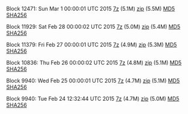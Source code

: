 Block 12471: Sun Mar  1 00:00:01 UTC 2015 [7z](https://transfer.sh/O3ZC3/bootstrap.dat.20150301.7z) (5.1M) [zip](https://transfer.sh/1gHbFR/bootstrap.dat.20150301.zip) (5.5M) [MD5](https://transfer.sh/C0Swb/md5.txt) [SHA256](https://transfer.sh/1dvaGE/sha256.txt)

Block 11929: Sat Feb 28 00:00:02 UTC 2015 [7z](https://transfer.sh/sfY8Y/bootstrap.dat.20150228.7z) (5.0M) [zip](https://transfer.sh/kuoP8/bootstrap.dat.20150228.zip) (5.4M) [MD5](https://transfer.sh/HpVFR/md5.txt) [SHA256](https://transfer.sh/bEXS1/sha256.txt)

Block 11379: Fri Feb 27 00:00:01 UTC 2015 [7z](https://transfer.sh/K1SOe/bootstrap.dat.20150227.7z) (4.9M) [zip](https://transfer.sh/3QE1J/bootstrap.dat.20150227.zip) (5.3M) [MD5](https://transfer.sh/ZsMX0/md5.txt) [SHA256](https://transfer.sh/19dOUd/sha256.txt)

Block 10836: Thu Feb 26 00:00:02 UTC 2015 [7z](https://transfer.sh/311lH/bootstrap.dat.20150226.7z) (4.8M) [zip](https://transfer.sh/179AVS/bootstrap.dat.20150226.zip) (5.1M) [MD5](https://transfer.sh/16BLB4/md5.txt) [SHA256](https://transfer.sh/EB9v5/sha256.txt)

Block 9940: Wed Feb 25 00:00:01 UTC 2015 [7z](https://transfer.sh/HXccb/bootstrap.dat.20150225.7z) (4.7M) [zip](https://transfer.sh/jkOnF/bootstrap.dat.20150225.zip) (5.1M) [MD5](https://transfer.sh/qPP4w/md5.txt) [SHA256](https://transfer.sh/4IFJk/sha256.txt)

Block 9940: Tue Feb 24 12:32:44 UTC 2015 [7z](https://transfer.sh/eenfG/bootstrap.dat.20150224.7z) (4.7M) [zip](https://transfer.sh/aebEC/bootstrap.dat.20150224.zip) (5.0M) [MD5](https://transfer.sh/hsS1R/md5.txt) [SHA256](https://transfer.sh/JCVUz/sha256.txt)
